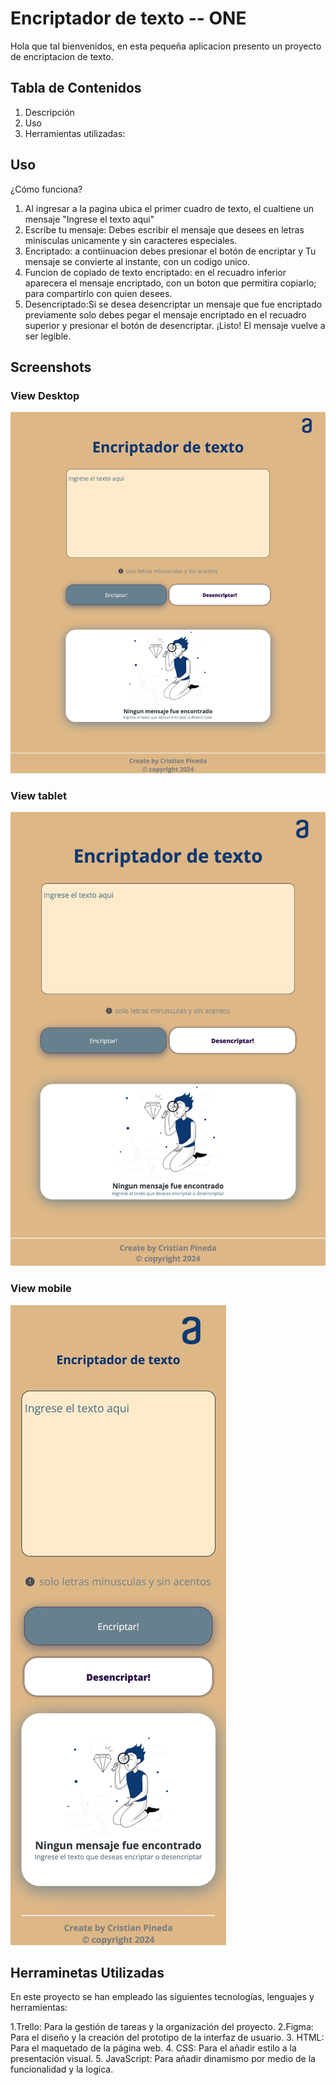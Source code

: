 # Encriptador de texto -- ONE

Hola que tal bienvenidos, en esta pequeña aplicacion presento un proyecto de encriptacion de texto.

## Tabla de Contenidos
1. Descripción
2. Uso
3. Herramientas utilizadas:

## Uso
¿Cómo funciona?
1. Al ingresar a la pagina ubica el primer cuadro de texto, el cualtiene un mensaje "Ingrese el texto aqui"
2. Escribe tu mensaje: Debes escribir el mensaje que desees en letras minisculas unicamente y sin caracteres especiales.
3. Encriptado: a contiinuacion debes presionar el botón de encriptar y Tu mensaje se convierte al instante, con un codigo unico. 
4. Funcion de copiado de texto encriptado: en el recuadro inferior aparecera el mensaje encriptado, con un boton que permitira copiarlo; para compartirlo con quien desees.
5. Desencriptado:Si se desea desencriptar un mensaje que fue encriptado previamente solo debes pegar el mensaje encriptado en el recuadro superior y presionar el botón de desencriptar. ¡Listo! El mensaje vuelve a ser legible.

## Screenshots

### View Desktop
![View Desktop](https://github.com/Cristian-PinedaQ/encriptador_de_texto/blob/main/desktop.png)


### View tablet
![View tablet](https://github.com/Cristian-PinedaQ/encriptador_de_texto/blob/main/tablet.png)


### View mobile
![View mobile](https://github.com/Cristian-PinedaQ/encriptador_de_texto/blob/main/mobile.png)



## Herraminetas Utilizadas
En este proyecto se han empleado las siguientes tecnologías, lenguajes y herramientas:

1.Trello: Para la gestión de tareas y la organización del proyecto.
2.Figma: Para el diseño y la creación del prototipo de la interfaz de usuario.
3. HTML: Para el maquetado de la página web.
4. CSS: Para el añadir estilo a la presentación visual.
5. JavaScript: Para añadir dinamismo por medio de la funcionalidad y la logica.
 

